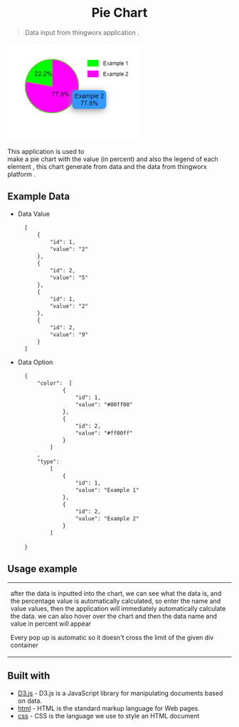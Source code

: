 
<h1 align="center"  style="font-weight:bold;" >
  <br>
  <!-- <a href="http://www.amitmerchant.com/electron-markdownify"><img src="https://raw.githubusercontent.com/amitmerchant1990/electron-markdownify/master/app/img/markdownify.png" alt="Markdownify" width="200"></a> -->
  <br>
  Pie Chart
  <br>
</h1>

> Data input from thingworx application .

<!-- <h4 align="center">A minimal Markdown Editor desktop app built on top of <a target="_blank">Electron</a>.</h4> -->

![Chat Preview](https://github.com/zainuddin-maker/Pie-Chart-/blob/master/test.PNG?raw=true)
<!-- ![screenshot](https://github.com/zainuddin-maker/Double-Y-Bar-With-Line-Chart-/blob/master/test.gif?raw=true) -->


This application is used to  
make a pie chart with the value (in percent) and also the legend of each element , this chart generate from  data and the data from  thingworx platform .

## Example Data
- Data Value

        [
            {
                "id": 1,
                "value": "2"
            },
            {
                "id": 2,
                "value": "5"
            },
            {
                "id": 1,
                "value": "2"
            },
            {
                "id": 2,
                "value": "9"
            }
        ]

- Data Option

        {
            "color":  [
                    {
                        "id": 1,
                        "value": "#00ff00"
                    },
                    {
                        "id": 2,
                        "value": "#ff00ff"
                    }
                ]
            ,
            "type": 
                [
                    {
                        "id": 1,
                        "value": "Example 1"
                    },
                    {
                        "id": 2,
                        "value": "Example 2"
                    }
                ]
            
        }

## Usage example

<table>
<tr>
<td>



after the data is inputted into the chart, we can see what the data is, and the percentage value is automatically calculated, so enter the name and value values, then the application will immediately automatically calculate the data. we can also hover over the chart and then the data name and value in percent will appear

Every pop up is automatic so it doesn't cross the limit of the given div container


</td>
</tr>
</table>


<!-- ## BIND DATA

1.  JSONDocinformation , input - JSON - Data for Doc Information in header

   
        {
            name: (STRING),
            value: (STRING),
        }



2.  JSONHeaderinformation, input - JSON - Data for Headerinformation in header.

       
        {
            name: (STRING),
            value: (STRING),
        }

3.  ConfigurationWidth, input - INFOTABLE - Configuration widht each of column in excel.

       
        {
            width: (STRING),
        }


4.  BooleanDisplayButton , input -BOOLEAN - Input for button seen or not 
5.  Filename , input - STRING - name of file after exported
6.  Headername , input - STRING - the title in template document.
4.  LabourProductivity , input - INFOTABLE - Data for Labour Productuvity

        {
            name: (STRING),
            value: (STRING),
            unit:  (STRING),
         }

5.  DataAddChangeMaintanance , input - INFOTABLE - List of Change of Maintanance .

        datashape :
        {
            changefrom : (DATE),
            idmaintanance : (NUMBER),
        }

6.  DataClickMaintanance , output - INFOABLE - Data out after click maintanance .

        datashape :
        {
            form : (DATE) ,
            to : (DATE),
            id : (STRING),
            idmaintanance : (NUMBER),
            imgstatus : (STRING),
            status : (STRING),
            text : (STRING),
        }

7.  idRandom , input - STRING - Random ID for Application
8.  HeightOfHeader , input - NUMBER - change height of header tittle

## BIND TRIGGER

1. clickMaintanance, out - "Event triggered when clicked the maintanance"
1. updateMaintanance, in - "Event triggered when maintanance updated"


 -->





## Built with 

- [D3.js](https://d3js.org/) - D3.js is a JavaScript library for manipulating documents based on data.
- [html](https://www.w3schools.com/html/) - HTML is the standard markup language for Web pages.
- [css](https://www.w3schools.com/css/) - CSS is the language we use to style an HTML document














